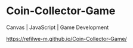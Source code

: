 # Coin-Collector-Game
Canvas | JavaScript | Game Development


https://refilwe-m.github.io/Coin-Collector-Game/
